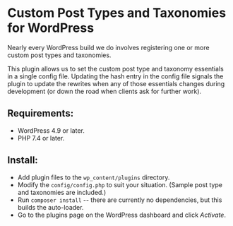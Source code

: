 # Custom Post Types and Taxonomies for WordPress

Nearly every WordPress build we do involves registering one or more custom post types
and taxonomies.

This plugin allows us to set the custom post type and taxonomy essentials
in a single config file. Updating the hash entry in the config file signals the plugin to
update the rewrites when any of those essentials changes during development (or down the
road when clients ask for further work).

## Requirements:

* WordPress 4.9 or later.
* PHP 7.4 or later.

## Install:

* Add plugin files to the `wp_content/plugins` directory.
* Modify the `config/config.php` to suit your situation. (Sample post type and taxonomies are included.)
* Run `composer install` -- there are currently no dependencies, but this builds the auto-loader.
* Go to the plugins page on the WordPress dashboard and click *Activate*.
